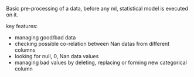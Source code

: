 Basic pre-processing of a data, before any ml, statistical model is executed on it.

key features:
- managing good/bad data
- checking possible co-relation between Nan datas from different columns
- looking for null, 0, Nan data values
- managing bad values by deleting, replacing or forming new categorical column

